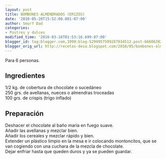 ```yaml
---
layout: post
title: BOMBONES ALMENDRADOS (ERIZOS)
date: '2010-05-20T15:52:00.001-07:00'
author: Smurf Dad
categories:
- Postres y dulces
modified_time: '2016-03-16T01:53:16.699-07:00'
blogger_id: tag:blogger.com,1999:blog-5299957599287034512.post-6660638236690106082
blogger_orig_url: http://recetas-desa.blogspot.com/2010/05/bombones-almendrados-erizos.html
---
```


Para 6 personas.<br><h2>Ingredientes</h2><p>1/2 kg. de cobertura de chocolate o suced&aacute;neo<br/>250 grs. de avellanas, nueces o almendras troceadas<br/>100 grs. de crispis (trigo inflado)</p><h2>Preparaci&oacute;n</h2><p>Deshacer el chocolate al ba&ntilde;o mar&iacute;a en fuego suave.<br/>A&ntilde;adir las avellanas y mezclar bien.<br/>A&ntilde;adir los cereales y mezclar r&aacute;pido y bien.<br/>Extender un pl&aacute;stico limpio en la mesa e ir colocando montoncitos, que se van cogiendo con una cuchara de la mezcla de chocolate.<br/>Dejar enfriar hasta que queden duros y ya se pueden guardar.</p>